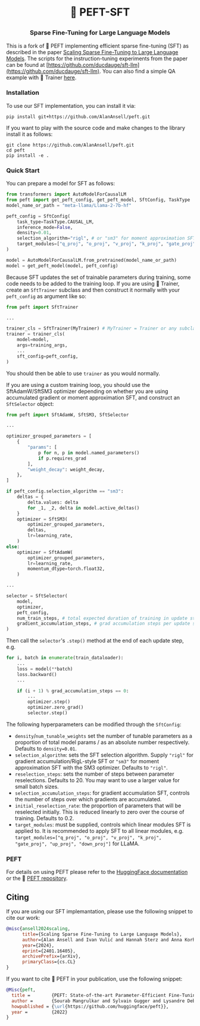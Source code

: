 <!---
Copyright 2023 The HuggingFace Team. All rights reserved.

Licensed under the Apache License, Version 2.0 (the "License");
you may not use this file except in compliance with the License.
You may obtain a copy of the License at

    http://www.apache.org/licenses/LICENSE-2.0

Unless required by applicable law or agreed to in writing, software
distributed under the License is distributed on an "AS IS" BASIS,
WITHOUT WARRANTIES OR CONDITIONS OF ANY KIND, either express or implied.
See the License for the specific language governing permissions and
limitations under the License.
-->



<h1 align="center"> <p>🤗 PEFT-SFT </p></h1>
<h3 align="center">
    <p>Sparse Fine-Tuning for Large Language Models</p>
</h3>

This is a fork of 🤗 PEFT implementing efficient sparse fine-tuning (SFT) as described in the paper [Scaling Sparse Fine-Tuning to Large Language Models](https://arxiv.org/abs/2401.16405). The scripts for the instruction-tuning experiments from the paper can be found at [https://github.com/ducdauge/sft-llm](https://github.com/ducdauge/sft-llm). You can also find a simple QA example with 🤗 Trainer [here](examples/question_answering).

### Installation
To use our SFT implementation, you can install it via:
```
pip install git+https://github.com/AlanAnsell/peft.git
```

If you want to play with the source code and make changes to the library install it as follows:
```
git clone https://github.com/AlanAnsell/peft.git
cd peft
pip install -e .
```

### Quick Start

You can prepare a model for SFT as follows:

```python
from transformers import AutoModelForCausalLM
from peft import get_peft_config, get_peft_model, SftConfig, TaskType
model_name_or_path = "meta-llama/Llama-2-7b-hf"

peft_config = SftConfig(
    task_type=TaskType.CAUSAL_LM,
    inference_mode=False,
    density=0.01,
    selection_algorithm="rigl", # or "sm3" for moment approximation SFT
    target_modules=["q_proj", "o_proj", "v_proj", "k_proj", "gate_proj", "up_proj", "down_proj"],
)

model = AutoModelForCausalLM.from_pretrained(model_name_or_path)
model = get_peft_model(model, peft_config)
```

Because SFT updates the set of trainable parameters during training, some code needs to be added to the training loop. If you are using 🤗 Trainer, create an `SftTrainer` subclass and then construct it normally with your `peft_config` as argument like so:
```python
from peft import SftTrainer

...

trainer_cls = SftTrainer(MyTrainer) # MyTrainer = Trainer or any subclass thereof
trainer = trainer_cls(
    model=model,
    args=training_args,
    ...
    sft_config=peft_config,
)

```
You should then be able to use `trainer` as you would normally.

If you are using a custom training loop, you should use the SftAdamW/SftSM3 optimizer depending on whether you are using accumulated gradient or moment approximation SFT, and construct an `SftSelector` object:
```python
from peft import SftAdamW, SftSM3, SftSelector

...

optimizer_grouped_parameters = [
    {
        "params": [
            p for n, p in model.named_parameters()
            if p.requires_grad
        ],
        "weight_decay": weight_decay,
    },
]

if peft_config.selection_algorithm == "sm3":
    deltas = {
        delta.values: delta
        for _1, _2, delta in model.active_deltas()
    }
    optimizer = SftSM3(
        optimizer_grouped_parameters,
        deltas,
        lr=learning_rate,
    )
else:
    optimizer = SftAdamW(
        optimizer_grouped_parameters,
        lr=learning_rate,
        momentum_dtype=torch.float32,
    )

...

selector = SftSelector(
    model,
    optimizer,
    peft_config,
    num_train_steps, # total expected duration of training in update steps
    gradient_accumulation_steps, # grad accumulation steps per update step
)
```
Then call the `selector`'s `.step()` method at the end of each update step, e.g.
```python
for i, batch in enumerate(train_dataloader):
    ...
    loss = model(**batch)
    loss.backward()
    ...

    if (i + 1) % grad_accumulation_steps == 0:
        ...
        optimizer.step()
        optimizer.zero_grad()
        selector.step()
```

The following hyperparameters can be modified through the `SftConfig`:
* `density`/`num_tunable_weights` set the number of tunable parameters as a proportion of total model params / as an absolute number respectively. Defaults to `density=0.01`.
* `selection_algorithm`: sets the SFT selection algorithm. Supply `"rigl"` for gradient accumulation/RigL-style SFT or `"sm3"` for moment approximation SFT with the SM3 optimizer. Defaults to `"rigl"`.
* `reselection_steps`: sets the number of steps between parameter reselections. Defaults to 20. You may want to use a larger value for small batch sizes.
* `selection_accumulation_steps`: for gradient accumulation SFT, controls the number of steps over which gradients are accumulated.
* `initial_reselection_rate`: the proportion of parameters that will be reselected initially. This is reduced linearly to zero over the course of training. Defaults to 0.2.
* `target_modules`: must be supplied, controls which linear modules SFT is applied to. It is recommended to apply SFT to all linear modules, e.g. `target_modules=["q_proj", "o_proj", "v_proj", "k_proj", "gate_proj", "up_proj", "down_proj"]` for LLaMA.

### PEFT

For details on using PEFT please refer to the [HuggingFace documentation](https://huggingface.co/docs/peft/quicktour) or the 🤗 [PEFT repository](https://github.com/huggingface/peft/).

## Citing
If you are using our SFT implemantation, please use the following snippet to cite our work:
```bibtex
@misc{ansell2024scaling,
      title={Scaling Sparse Fine-Tuning to Large Language Models}, 
      author={Alan Ansell and Ivan Vulić and Hannah Sterz and Anna Korhonen and Edoardo M. Ponti},
      year={2024},
      eprint={2401.16405},
      archivePrefix={arXiv},
      primaryClass={cs.CL}
}
```

If you want to cite 🤗 PEFT in your publication, use the following snippet:

```bibtex
@Misc{peft,
  title =        {PEFT: State-of-the-art Parameter-Efficient Fine-Tuning methods},
  author =       {Sourab Mangrulkar and Sylvain Gugger and Lysandre Debut and Younes Belkada and Sayak Paul},
  howpublished = {\url{https://github.com/huggingface/peft}},
  year =         {2022}
}
```
